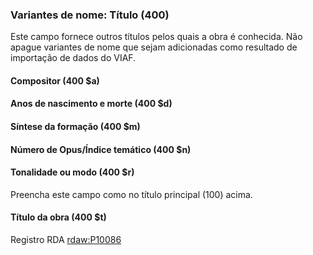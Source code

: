 ### Variantes de nome: Título (400)
Este campo fornece outros títulos pelos quais a obra é conhecida. Não apague variantes de nome que sejam adicionadas como resultado de importação de dados do VIAF.

#### Compositor (400 $a)  
#### Anos de nascimento e morte (400 $d)  
#### Síntese da formação (400 $m)  
#### Número de Opus/Índice temático (400 $n)  
#### Tonalidade ou modo (400 $r)  
Preencha este campo como no título principal (100) acima.

#### Título da obra (400 $t)
Registro RDA [rdaw:P10086](http://www.rdaregistry.info/Elements/w/#P10086)
